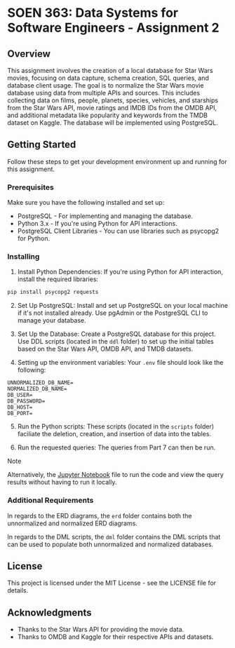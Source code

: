 # SOEN 363: Data Systems for Software Engineers - Assignment 2

## Overview

This assignment involves the creation of a local database for Star Wars movies, focusing on data capture, schema creation, SQL queries, and database client usage. The goal is to normalize the Star Wars movie database using data from multiple APIs and sources. This includes collecting data on films, people, planets, species, vehicles, and starships from the Star Wars API, movie ratings and IMDB IDs from the OMDB API, and additional metadata like popularity and keywords from the TMDB dataset on Kaggle. The database will be implemented using PostgreSQL.

## Getting Started

Follow these steps to get your development environment up and running for this assignment.

### Prerequisites

Make sure you have the following installed and set up:

- PostgreSQL - For implementing and managing the database.
- Python 3.x - If you're using Python for API interactions.
- PostgreSQL Client Libraries - You can use libraries such as psycopg2 for Python.

### Installing

1. Install Python Dependencies: If you're using Python for API interaction, install the required libraries:

```bash
pip install psycopg2 requests
```

2. Set Up PostgreSQL: Install and set up PostgreSQL on your local machine if it's not installed already. Use pgAdmin or the PostgreSQL CLI to manage your database.

3. Set Up the Database:
   Create a PostgreSQL database for this project.
   Use DDL scripts (located in the `ddl` folder) to set up the initial tables based on the Star Wars API, OMDB API, and TMDB datasets.

4. Setting up the environment variables: Your `.env` file should look like the following:

```plaintext
UNNORMALIZED_DB_NAME=
NORMALIZED_DB_NAME=
DB_USER=
DB_PASSWORD=
DB_HOST=
DB_PORT=
```

5. Run the Python scripts: These scripts (located in the `scripts` folder) faciliate the deletion, creation, and insertion of data into the tables.

6. Run the requested queries: The queries from Part 7 can then be run.

> [!NOTE]
> Alternatively, the [Jupyter Notebook](A3_NiravPatel_40248940.ipynb) file to run the code and view the query results without having to run it locally.

### Additional Requirements

In regards to the ERD diagrams, the `erd` folder contains both the unnormalized and normalized ERD diagrams.

In regards to the DML scripts, the `dml` folder contains the DML scripts that can be used to populate both unnormalized and normalized databases. 

## License

This project is licensed under the MIT License - see the LICENSE file for details.

## Acknowledgments

- Thanks to the Star Wars API for providing the movie data.
- Thanks to OMDB and Kaggle for their respective APIs and datasets.
